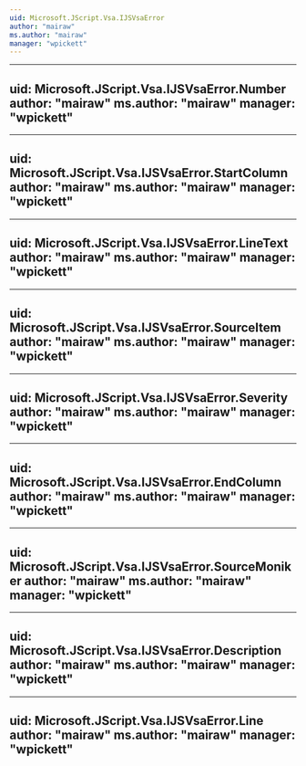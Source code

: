 ```yaml
---
uid: Microsoft.JScript.Vsa.IJSVsaError
author: "mairaw"
ms.author: "mairaw"
manager: "wpickett"
---
```


---
uid: Microsoft.JScript.Vsa.IJSVsaError.Number
author: "mairaw"
ms.author: "mairaw"
manager: "wpickett"
---

---
uid: Microsoft.JScript.Vsa.IJSVsaError.StartColumn
author: "mairaw"
ms.author: "mairaw"
manager: "wpickett"
---

---
uid: Microsoft.JScript.Vsa.IJSVsaError.LineText
author: "mairaw"
ms.author: "mairaw"
manager: "wpickett"
---

---
uid: Microsoft.JScript.Vsa.IJSVsaError.SourceItem
author: "mairaw"
ms.author: "mairaw"
manager: "wpickett"
---

---
uid: Microsoft.JScript.Vsa.IJSVsaError.Severity
author: "mairaw"
ms.author: "mairaw"
manager: "wpickett"
---

---
uid: Microsoft.JScript.Vsa.IJSVsaError.EndColumn
author: "mairaw"
ms.author: "mairaw"
manager: "wpickett"
---

---
uid: Microsoft.JScript.Vsa.IJSVsaError.SourceMoniker
author: "mairaw"
ms.author: "mairaw"
manager: "wpickett"
---

---
uid: Microsoft.JScript.Vsa.IJSVsaError.Description
author: "mairaw"
ms.author: "mairaw"
manager: "wpickett"
---

---
uid: Microsoft.JScript.Vsa.IJSVsaError.Line
author: "mairaw"
ms.author: "mairaw"
manager: "wpickett"
---
